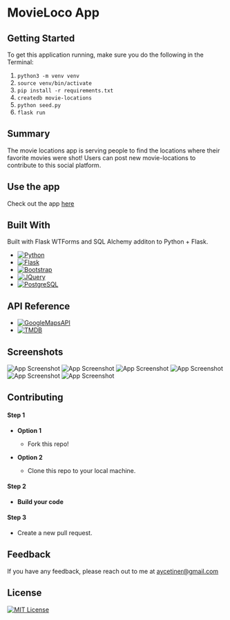 # MovieLoco App

## Getting Started

To get this application running, make sure you do the following in the Terminal:

1. `python3 -m venv venv`
2. `source venv/bin/activate`
3. `pip install -r requirements.txt`
4. `createdb movie-locations`
5. `python seed.py`
6. `flask run`

## Summary

The movie locations app is serving people to find the locations where their favorite movies were shot! Users can post new movie-locations to contribute to this social platform.

## Use the app

Check out the app [here](https://movie-loco.herokuapp.com/)

## Built With

Built with Flask WTForms and SQL Alchemy additon to Python + Flask.

- [![Python][python.org]][python-url]
- [![Flask][flask.com]][flask-url]
- [![Bootstrap][bootstrap.com]][bootstrap-url]
- [![JQuery][jquery.com]][jquery-url]
- [![PostgreSQL][postgresql.org]][postgresql-url]

## API Reference

- [![GoogleMapsAPI][googlemapsapi.com]][googlemapsapi-url]
- [![TMDB][tmdb.com]][tmdb-url]

## Screenshots

![App Screenshot](https://i.ibb.co/2tcX0jS/movie-locations-ss.png)
![App Screenshot](https://i.ibb.co/hFYs7J3/movie-locations-ss-1.png)
![App Screenshot](https://i.ibb.co/FDNS6zD/movie-locations-ss-2.png)
![App Screenshot](https://i.ibb.co/Sxq3092/movie-locations-ss-3.png)
![App Screenshot](https://i.ibb.co/2SyL7BF/movie-locations-ss-4.png)
![App Screenshot](https://i.ibb.co/8Y7fQPF/movie-locations-ss-5.png)

## Contributing

#### Step 1

- **Option 1**
    - Fork this repo!

- **Option 2**
    - Clone this repo to your local machine.

#### Step 2

- **Build your code** 

#### Step 3

- Create a new pull request.

## Feedback

If you have any feedback, please reach out to me at aycetiner@gmail.com

## License

[![MIT License][License-img]](https://github.com/aycetiner/database-dj/blob/main/LICENSE)

[bootstrap.com]: https://img.shields.io/badge/Bootstrap-563D7C?style=for-the-badge&logo=bootstrap&logoColor=white
[bootstrap-url]: https://getbootstrap.com
[jquery.com]: https://img.shields.io/badge/jQuery-0769AD?style=for-the-badge&logo=jquery&logoColor=white
[jquery-url]: https://jquery.com
[googlemapsapi.com]: https://img.shields.io/badge/-Google_Maps_API-red?style=for-the-badge&logo=googlemaps
[googlemapsapi-url]: https://developers.google.com/maps
[flask.com]: https://img.shields.io/badge/-Flask-black?style=for-the-badge&logo=flask
[flask-url]: https://flask.palletsprojects.com/en/2.2.x/
[python.org]: https://img.shields.io/badge/-Python-blue?style=for-the-badge&logo=python&logoColor=FFFF2E
[python-url]: https://www.python.org/
[postgresql.org]: https://img.shields.io/badge/-PostgreSQL-F5F5F5?style=for-the-badge&logo=postgresql
[postgresql-url]: https://www.postgresql.org/
[tmdb.com]: https://img.shields.io/badge/-TMDB_API-white?style=for-the-badge&logo=themoviedatabase&style=for-the-badge
[tmdb-url]: https://developers.themoviedb.org/3/getting-started/introduction
[License-img]:https://img.shields.io/badge/license-MIT-blue
